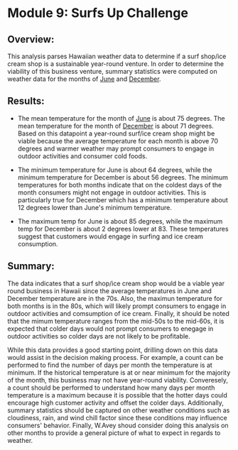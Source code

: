 # Module 9: Surfs Up Challenge

## Overview:

This analysis parses Hawaiian weather data to determine if a surf shop/ice cream shop is a sustainable year-round venture.  In order to determine the viability of this business venture, summary statistics were computed on weather data for the months of [June](https://github.com/laurlen2112/surfs_up/blob/main/resources/june_query.png) and [December](https://github.com/laurlen2112/surfs_up/blob/main/resources/dec_query.png).  

## Results:

* The mean temperature for the month of [June](https://github.com/laurlen2112/surfs_up/blob/main/resources/june_stats.png) is about 75 degrees.  The mean temperature for the month of [December](https://github.com/laurlen2112/surfs_up/blob/main/resources/dec_stats.png) is about 71 degrees.  Based on this datapoint a year-round surf/ice cream shop might be viable because the average temperature for each month is above 70 degrees and warmer weather may prompt consumers to engage in outdoor activities and consumer cold foods.

* The minimum temperature for June is about 64 degrees, while the minimum temperature for December is about 56 degrees.  The minimum temperatures for both months indicate that on the coldest days of the month consumers might not engage in outdoor activities.  This is particularly true for December which has a minimum temperature about 12 degrees lower than June's minimum temperature.

* The maximum temp for June is about 85 degrees, while the maximum temp for December is about 2 degrees lower at 83.  These temperatures suggest that customers would engage in surfing and ice cream consumption.

## Summary:

The data indicates that a surf shop/ice cream shop would be a viable year round business in Hawaii since the average temperatures in June and December temperature are in the 70s.  Also, the maximun temperature for both months is in the 80s, which will likely prompt consumers to engage in outdoor activities and comsumption of ice cream.  Finally, it should be noted that the mimum temperature ranges from the mid-50s to the mid-60s, it is expected that colder days would not prompt consumers to enegage in outdoor activities so colder days are not likely to be profitable. 

While this data provides a good starting point, drilling down on this data would assist in the decision making process.  For example, a count can be performed to find the number of days per month the temperature is at minimum.  If the historical temperature is at or near minimum for the majority of the month, this business may not have year-round viability.  Converesely, a count should be performed to understand how many days per month temperature is a maximum because it is possible that the hotter days could encourage high customer activity and offset the colder days. Additionally, summary statistics should be captured on other weather conditions such as cloudiness, rain, and wind chill factor since these conditions may influence consumers' behavior.  Finally, W.Avey shoud consider doing this analysis on other months to provide a general picture of what to expect in regards to weather.  
